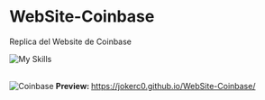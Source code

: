 # WebSite-Coinbase
Replica del Website de Coinbase

![My Skills](https://skillicons.dev/icons?i=html,css,bootstrap)
<br><br>

![Coinbase](https://github.com/JokerC0/WebSite-Coinbase/assets/129913584/7f9ff283-5696-45df-82af-4b604b376fed)
<b>Preview: </b> https://jokerc0.github.io/WebSite-Coinbase/

